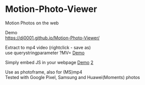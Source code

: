 # Motion-Photo-Viewer
Motion Photos on the web  
  
Demo  
https://dj0001.github.io/Motion-Photo-Viewer/ 
  
Extract to mp4 video (rightclick - save as)  
use querystringparameter ?MV=  [Demo](https://dj0001.github.io/Motion-Photo-Viewer/?MV=https://upload.wikimedia.org/wikipedia/commons/e/e4/MVIMG_20180211_141455.jpg)

Simply embed JS in your webpage  [Demo](https://dj0001.github.io/Motion-Photo-Viewer/test.htm) [2](https://dj0001.github.io/Motion-Photo-Viewer/test2.htm)

Use as photoframe, also for (MS)mp4  
Tested with Google Pixel, Samsung and Huawei(Moments) photos
